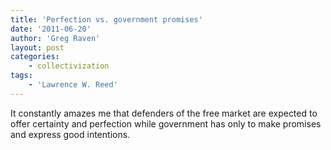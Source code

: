 ```yaml
---
title: 'Perfection vs. government promises'
date: '2011-06-20'
author: 'Greg Raven'
layout: post
categories:
    - collectivization
tags:
    - 'Lawrence W. Reed'
---
```


It constantly amazes me that defenders of the free market are expected to offer certainty and perfection while government has only to make promises and express good intentions.
